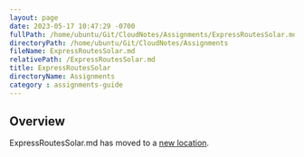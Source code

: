 ```yaml
---
layout: page
date: 2023-05-17 10:47:29 -0700
fullPath: /home/ubuntu/Git/CloudNotes/Assignments/ExpressRoutesSolar.md
directoryPath: /home/ubuntu/Git/CloudNotes/Assignments
fileName: ExpressRoutesSolar.md
relativePath: /ExpressRoutesSolar.md
title: ExpressRoutesSolar
directoryName: Assignments
category : assignments-guide
---
```


## Overview

ExpressRoutesSolar.md has moved to a [new location](Express/ExpressRoutesSolar.md).

